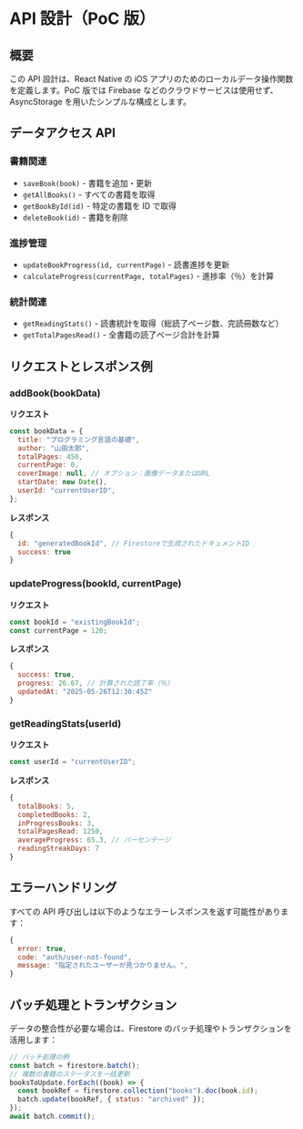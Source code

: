 # API 設計（PoC 版）

## 概要

この API 設計は、React Native の iOS アプリのためのローカルデータ操作関数を定義します。PoC 版では Firebase などのクラウドサービスは使用せず、AsyncStorage を用いたシンプルな構成とします。

## データアクセス API

### 書籍関連

- `saveBook(book)` - 書籍を追加・更新
- `getAllBooks()` - すべての書籍を取得
- `getBookById(id)` - 特定の書籍を ID で取得
- `deleteBook(id)` - 書籍を削除

### 進捗管理

- `updateBookProgress(id, currentPage)` - 読書進捗を更新
- `calculateProgress(currentPage, totalPages)` - 進捗率（％）を計算

### 統計関連

- `getReadingStats()` - 読書統計を取得（総読了ページ数、完読冊数など）
- `getTotalPagesRead()` - 全書籍の読了ページ合計を計算

## リクエストとレスポンス例

### addBook(bookData)

**リクエスト**

```javascript
const bookData = {
  title: "プログラミング言語の基礎",
  author: "山田太郎",
  totalPages: 450,
  currentPage: 0,
  coverImage: null, // オプション：画像データまたはURL
  startDate: new Date(),
  userId: "currentUserID",
};
```

**レスポンス**

```javascript
{
  id: "generatedBookId", // Firestoreで生成されたドキュメントID
  success: true
}
```

### updateProgress(bookId, currentPage)

**リクエスト**

```javascript
const bookId = "existingBookId";
const currentPage = 120;
```

**レスポンス**

```javascript
{
  success: true,
  progress: 26.67, // 計算された読了率（％）
  updatedAt: "2025-05-26T12:30:45Z"
}
```

### getReadingStats(userId)

**リクエスト**

```javascript
const userId = "currentUserID";
```

**レスポンス**

```javascript
{
  totalBooks: 5,
  completedBooks: 2,
  inProgressBooks: 3,
  totalPagesRead: 1250,
  averageProgress: 65.3, // パーセンテージ
  readingStreakDays: 7
}
```

## エラーハンドリング

すべての API 呼び出しは以下のようなエラーレスポンスを返す可能性があります：

```javascript
{
  error: true,
  code: "auth/user-not-found",
  message: "指定されたユーザーが見つかりません。",
}
```

## バッチ処理とトランザクション

データの整合性が必要な場合は、Firestore のバッチ処理やトランザクションを活用します：

```javascript
// バッチ処理の例
const batch = firestore.batch();
// 複数の書籍のステータスを一括更新
booksToUpdate.forEach((book) => {
  const bookRef = firestore.collection("books").doc(book.id);
  batch.update(bookRef, { status: "archived" });
});
await batch.commit();
```

<!-- Generated by Copilot -->
